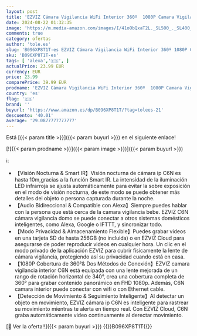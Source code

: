 ```yaml
---
layout: post
title: 'EZVIZ Cámara Vigilancia WiFi Interior 360º  1080P Camara Vigilancia Bebe/Mascotas  Visión Nocturna  Audio Bidireccional  Detección de Movimiento  Control Remoto  Compatible con Alexa  C6N Negro'
date: 2024-08-22 01:32:35
image: 'https://m.media-amazon.com/images/I/41oObQxaT2L._SL500_._SL400_.jpg'
comments: true
category: ofertas
author: 'tole.es'
slug: 'B096XP8T1T-es EZVIZ Cámara Vigilancia WiFi Interior 360º 1080P Camara...'
sku: 'B096XP8T1T-es'
tags: [ 'alexa','🇪🇸', ]
actualPrice: 23.99 EUR
currency: EUR
price: 23.99
comparePrice: 39.99 EUR
prodname: 'EZVIZ Cámara Vigilancia WiFi Interior 360º  1080P Camara Vigilancia Bebe/Mascotas  Visión Nocturna  Audio Bidireccional  Detección de Movimiento  Control Remoto  Compatible con Alexa  C6N Negro'
country: 'es'
flag: '🇪🇸'
brand: ''
buyurl: 'https://www.amazon.es/dp/B096XP8T1T/?tag=tolees-21'
descuento: '40.01'
average: '29.0877777777777'
---
```


Está [{{< param title >}}]({{< param buyurl >}}) en el siguiente enlace!

[![{{< param prodname >}}]({{< param image >}})]({{< param buyurl >}})

ℹ️:

- 【Visión Nocturna & Smart IR】Visión nocturna de cámara ip C6N es hasta 10m,gracias a la función Smart IR. La intensidad de la iluminación LED infrarroja se ajusta automáticamente para evitar la sobre exposición en el modo de visión nocturna, de este modo se puede obtener más detalles del objeto o persona capturada durante la noche.
- 【Audio Bidireccional & Compatible con Alexa】Siempre puedes hablar con la persona que está cerca de la camara vigilancia bebe. EZVIZ C6N cámara vigilancia domo se puede conectar a otros sistemas domésticos inteligentes, como Alexa, Google o IFTTT, y sincronizar todo.
- 【Modo Privacidad & Almacenamiento Flexible】Puedes grabar videos en una tarjeta SD de hasta 256GB (no incluida) o en EZVIZ Cloud para asegurarse de poder reproducir videos en cualquier hora. Un clic en el modo privado de la aplicación EZVIZ para cubrir físicamente la lente de cámara vigilancia, protegiendo así su privacidad cuando está en casa.
- 【1080P Cobertura de 360​​°& Dos Métodos de Conexión】EZVIZ camara vigilancia interior C6N está equipada con una lente mejorada de un rango de rotación horizontal de 340°, crea una cobertura completa de 360​​° para grabar contenido panorámico en FHD 1080p. Además, C6N camara interior puede conectar con wifi o con Ethernet cable.
- 【Detección de Movimiento & Seguimiento Inteligente】Al detectar un objeto en movimiento, EZVIZ cámara ip C6N es inteligente para rastrear su movimiento mientras te alerta en tiempo real. Con EZVIZ Cloud, C6N graba automáticamente video continuamente al derectar movimiento.

[🛒 Ver la oferta!!]({{< param buyurl >}})
{{<world>}}B096XP8T1T{{</world>}}
